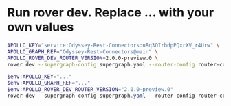 # Run rover dev. Replace ... with your own values

```sh
APOLLO_KEY="service:Odyssey-Rest-Connectors:uRq3OIrbdpPQxrXV_r4Urw" \
APOLLO_GRAPH_REF="Odyssey-Rest-Connectors@main" \
APOLLO_ROVER_DEV_ROUTER_VERSION=2.0.0-preview.0 \
rover dev --supergraph-config supergraph.yaml --router-config router-config.yaml
```

```powershell
$env:APOLLO_KEY="..."
$env:APOLLO_GRAPH_REF="..."
$env:APOLLO_ROVER_DEV_ROUTER_VERSION="2.0.0-preview.0"
rover dev --supergraph-config supergraph.yaml --router-config router-config.yaml
```

